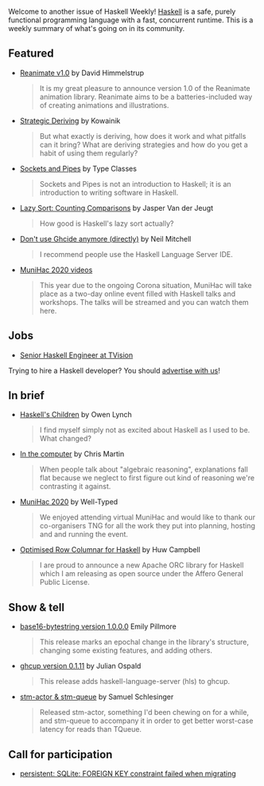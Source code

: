 Welcome to another issue of Haskell Weekly!
[Haskell](https://www.haskell.org) is a safe, purely functional programming language with a fast, concurrent runtime.
This is a weekly summary of what's going on in its community.

## Featured

- [Reanimate v1.0](https://mail.haskell.org/pipermail/haskell-cafe/2020-September/132745.html) by David Himmelstrup
  > It is my great pleasure to announce version 1.0 of the Reanimate animation library. Reanimate aims to be a batteries-included way of creating animations and illustrations.

- [Strategic Deriving](https://kowainik.github.io/posts/deriving) by Kowainik
  > But what exactly is deriving, how does it work and what pitfalls can it bring? What are deriving strategies and how do you get a habit of using them regularly?

- [Sockets and Pipes](https://leanpub.com/sockets-and-pipes) by Type Classes
  > Sockets and Pipes is not an introduction to Haskell; it is an introduction to writing software in Haskell.

- [Lazy Sort: Counting Comparisons](https://jaspervdj.be/posts/2020-09-17-lazysort.html) by Jasper Van der Jeugt
  > How good is Haskell's lazy sort actually?

- [Don't use Ghcide anymore (directly)](https://neilmitchell.blogspot.com/2020/09/dont-use-ghcide-anymore-directly.html) by Neil Mitchell
  > I recommend people use the Haskell Language Server IDE.

- [MuniHac 2020 videos](https://www.youtube.com/playlist?list=PLxxF72uPfQVTfDksvV4KPV5CxKnf0d_X3)
  > This year due to the ongoing Corona situation, MuniHac will take place as a two-day online event filled with Haskell talks and workshops. The talks will be streamed and you can watch them here.

## Jobs

- [Senior Haskell Engineer at TVision](https://np.reddit.com/r/haskell/comments/ix30uk/job_tvision_is_hiring_a_senior_haskell_engineer/)

Trying to hire a Haskell developer?
You should [advertise with us](https://haskellweekly.news/advertising.html)!

## In brief

- [Haskell's Children](https://owenlynch.org/posts/2020-09-16-haskells-children/) by Owen Lynch
  > I find myself simply not as excited about Haskell as I used to be. What changed?

- [In the computer](https://chris-martin.org/2020/in-the-computer) by Chris Martin
  > When people talk about "algebraic reasoning", explanations fall flat because we neglect to first figure out kind of reasoning we're contrasting it against.

- [MuniHac 2020](https://www.well-typed.com/blog/2020/09/munihac-2020/) by Well-Typed
  > We enjoyed attending virtual MuniHac and would like to thank our co-organisers TNG for all the work they put into planning, hosting and and running the event.

- [Optimised Row Columnar for Haskell](https://www.huwcampbell.com/posts/2020-09-18-announcing-orc-haskell.html) by Huw Campbell
  > I are proud to announce a new Apache ORC library for Haskell which I am releasing as open source under the Affero General Public License.

## Show & tell

- [base16-bytestring version 1.0.0.0](https://np.reddit.com/r/haskell/comments/iubpfa/ann_base16bytestring1000/) Emily Pillmore
  > This release marks an epochal change in the library's structure, changing some existing features, and adding others.

- [ghcup version 0.1.11](https://np.reddit.com/r/haskell/comments/ixxzsm/ann_ghcup0111_haskelllanguageserver_release/) by Julian Ospald
  > This release adds haskell-language-server (hls) to ghcup.

- [stm-actor & stm-queue](https://np.reddit.com/r/haskell/comments/iwu6y0/ann_stmactor_stmqueue/) by Samuel Schlesinger
  > Released stm-actor, something I'd been chewing on for a while, and stm-queue to accompany it in order to get better worst-case latency for reads than TQueue.

## Call for participation

-   [persistent: SQLite: FOREIGN KEY constraint failed when migrating](https://github.com/yesodweb/persistent/issues/1125)
